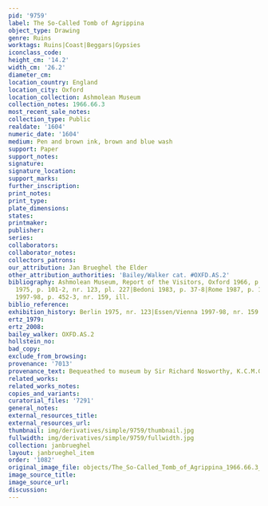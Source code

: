 ```yaml
---
pid: '9759'
label: The So-Called Tomb of Agrippina
object_type: Drawing
genre: Ruins
worktags: Ruins|Coast|Beggars|Gypsies
iconclass_code:
height_cm: '14.2'
width_cm: '26.2'
diameter_cm:
location_country: England
location_city: Oxford
location_collection: Ashmolean Museum
collection_notes: 1966.66.3
most_recent_sale_notes:
collection_type: Public
realdate: '1604'
numeric_date: '1604'
medium: Pen and brown ink, brown and blue wash
support: Paper
support_notes:
signature:
signature_location:
support_marks:
further_inscription:
print_notes:
print_type:
plate_dimensions:
states:
printmaker:
publisher:
series:
collaborators:
collaborator_notes:
collectors_patrons:
our_attribution: Jan Brueghel the Elder
other_attribution_authorities: 'Bailey/Walker cat. #OXFD.AS.2'
bibliography: Ashmolean Museum, Report of the Visitors, Oxford 1966, p. 30|Berlin
  1975, p. 101-2, nr. 123, pl. 227|Bedoni 1983, p. 37-8|Rome 1987, p. 100|Essen/Vienna
  1997-98, p. 452-3, nr. 159, ill.
biblio_reference:
exhibition_history: Berlin 1975, nr. 123|Essen/Vienna 1997-98, nr. 159
ertz_1979:
ertz_2008:
bailey_walker: OXFD.AS.2
hollstein_no:
bad_copy:
exclude_from_browsing:
provenance: '7013'
provenance_text: Bequeathed to museum by Sir Richard Nosworthy, K.C.M.G., 1966
related_works:
related_works_notes:
copies_and_variants:
curatorial_files: '7291'
general_notes:
external_resources_title:
external_resources_url:
thumbnail: img/derivatives/simple/9759/thumbnail.jpg
fullwidth: img/derivatives/simple/9759/fullwidth.jpg
collection: janbrueghel
layout: janbrueghel_item
order: '1082'
original_image_file: objects/The_So-Called_Tomb_of_Agrippina_1966.66.3_Ashmolean_1.jpg
image_source_title:
image_source_url:
discussion:
---
```

